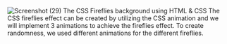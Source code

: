 ![Screenshot (29)](https://github.com/NickeySharma/Flies/assets/126977002/5b321c70-a0f3-4c4c-8be9-b2176e9abdc9)
The CSS Fireflies background using HTML & CSS
The CSS fireflies effect can be created by utilizing the CSS animation and we will implement 3 animations to achieve the fireflies effect. To create randomness, we used different animations for the different fireflies.
